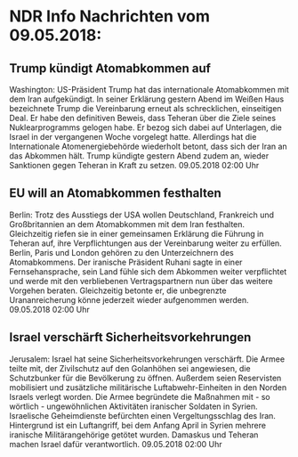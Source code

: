 # NDR Info Nachrichten vom 09.05.2018:


## Trump kündigt Atomabkommen auf
Washington: US-Präsident Trump hat das internationale Atomabkommen mit dem Iran aufgekündigt. In seiner Erklärung gestern Abend im Weißen Haus bezeichnete Trump die Vereinbarung erneut als schrecklichen, einseitigen Deal. Er habe den definitiven Beweis, dass Teheran über die Ziele seines Nuklearprogramms gelogen habe. Er bezog sich dabei auf Unterlagen, die Israel in der vergangenen Woche vorgelegt hatte. Allerdings hat die Internationale Atomenergiebehörde wiederholt betont, dass sich der Iran an das Abkommen hält. Trump kündigte gestern Abend zudem an, wieder Sanktionen gegen Teheran in Kraft zu setzen. 09.05.2018 02:00 Uhr 

## EU will an Atomabkommen festhalten
Berlin: Trotz des Ausstiegs der USA wollen Deutschland, Frankreich und Großbritannien an dem Atomabkommen mit dem Iran festhalten. Gleichzeitig riefen sie in einer gemeinsamen Erklärung die Führung in Teheran auf, ihre Verpflichtungen aus der Vereinbarung weiter zu erfüllen. Berlin, Paris und London gehören zu den Unterzeichnern des Atomabkommens. Der iranische Präsident Ruhani sagte in einer Fernsehansprache, sein Land fühle sich dem Abkommen weiter verpflichtet und werde mit den verbliebenen Vertragspartnern nun über das weitere Vorgehen beraten. Gleichzeitig betonte er, die unbegrenzte Urananreicherung könne jederzeit wieder aufgenommen werden. 09.05.2018 02:00 Uhr 

## Israel verschärft Sicherheitsvorkehrungen
Jerusalem: Israel hat seine Sicherheitsvorkehrungen verschärft. Die Armee teilte mit, der Zivilschutz auf den Golanhöhen sei angewiesen, die Schutzbunker für die Bevölkerung zu öffnen. Außerdem seien Reservisten mobilisiert und zusätzliche militärische Luftabwehr-Einheiten in den Norden Israels verlegt worden. Die Armee begründete die Maßnahmen mit - so wörtlich - ungewöhnlichen Aktivitäten iranischer Soldaten in Syrien. Israelische Geheimdienste befürchten einen Vergeltungsschlag des Iran. Hintergrund ist ein Luftangriff, bei dem Anfang April in Syrien mehrere iranische Militärangehörige getötet wurden. Damaskus und Teheran machen Israel dafür verantwortlich. 09.05.2018 02:00 Uhr 
